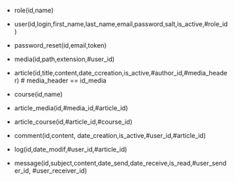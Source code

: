 
- role(id,name)
- user(id,login,first_name,last_name,email,password,salt,is_active,#role_id)


- password_reset(id,email,token)
- media(id,path,extension,#user_id)

- article(id,title,content,date_ccreation,is_active,#author_id,#media_header) # media_header == id_media 
- course(id,name)

- article_media(id,#media_id,#article_id)
- article_course(id,#article_id,#course_id)

- comment(id,content, date_creation,is_active,#user_id,#article_id)

- log(id,date_modif,#user_id,#article_id)

- message(id,subject,content,date_send,date_receive,is_read,#user_sender_id, #user_receiver_id)